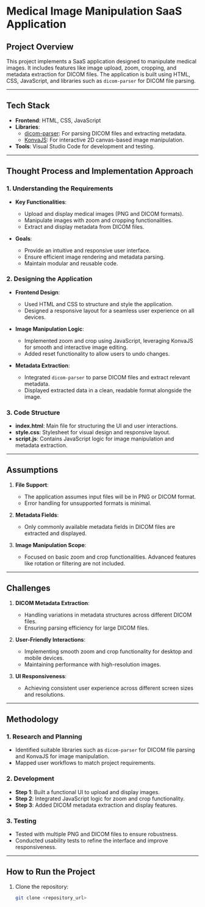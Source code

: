 # Medical Image Manipulation SaaS Application

## Project Overview
This project implements a SaaS application designed to manipulate medical images. It includes features like image upload, zoom, cropping, and metadata extraction for DICOM files. The application is built using HTML, CSS, JavaScript, and libraries such as `dicom-parser` for DICOM file parsing.

---

## Tech Stack
- **Frontend**: HTML, CSS, JavaScript
- **Libraries**:
  - [dicom-parser](https://github.com/dicom-parser): For parsing DICOM files and extracting metadata.
  - [KonvaJS](https://konvajs.org/): For interactive 2D canvas-based image manipulation.
- **Tools**: Visual Studio Code for development and testing.

---

## Thought Process and Implementation Approach

### 1. Understanding the Requirements
- **Key Functionalities**:
  - Upload and display medical images (PNG and DICOM formats).
  - Manipulate images with zoom and cropping functionalities.
  - Extract and display metadata from DICOM files.

- **Goals**:
  - Provide an intuitive and responsive user interface.
  - Ensure efficient image rendering and metadata parsing.
  - Maintain modular and reusable code.

### 2. Designing the Application
- **Frontend Design**:
  - Used HTML and CSS to structure and style the application.
  - Designed a responsive layout for a seamless user experience on all devices.

- **Image Manipulation Logic**:
  - Implemented zoom and crop using JavaScript, leveraging KonvaJS for smooth and interactive image editing.
  - Added reset functionality to allow users to undo changes.

- **Metadata Extraction**:
  - Integrated `dicom-parser` to parse DICOM files and extract relevant metadata.
  - Displayed extracted data in a clean, readable format alongside the image.

### 3. Code Structure
- **index.html**: Main file for structuring the UI and user interactions.
- **style.css**: Stylesheet for visual design and responsive layout.
- **script.js**: Contains JavaScript logic for image manipulation and metadata extraction.

---

## Assumptions

1. **File Support**:
   - The application assumes input files will be in PNG or DICOM format.
   - Error handling for unsupported formats is minimal.

2. **Metadata Fields**:
   - Only commonly available metadata fields in DICOM files are extracted and displayed.

3. **Image Manipulation Scope**:
   - Focused on basic zoom and crop functionalities. Advanced features like rotation or filtering are not included.

---

## Challenges

1. **DICOM Metadata Extraction**:
   - Handling variations in metadata structures across different DICOM files.
   - Ensuring parsing efficiency for large DICOM files.

2. **User-Friendly Interactions**:
   - Implementing smooth zoom and crop functionality for desktop and mobile devices.
   - Maintaining performance with high-resolution images.

3. **UI Responsiveness**:
   - Achieving consistent user experience across different screen sizes and resolutions.

---

## Methodology

### 1. Research and Planning
- Identified suitable libraries such as `dicom-parser` for DICOM file parsing and KonvaJS for image manipulation.
- Mapped user workflows to match project requirements.

### 2. Development
- **Step 1**: Built a functional UI to upload and display images.
- **Step 2**: Integrated JavaScript logic for zoom and crop functionality.
- **Step 3**: Added DICOM metadata extraction and display features.

### 3. Testing
- Tested with multiple PNG and DICOM files to ensure robustness.
- Conducted usability tests to refine the interface and improve responsiveness.

---

## How to Run the Project

1. Clone the repository:
   ```bash
   git clone <repository_url>
